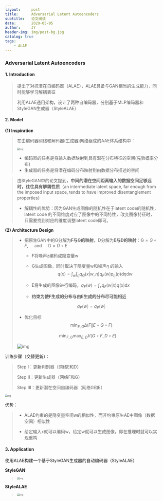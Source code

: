 ```yaml
---
layout:     post
title:      Adversarial Latent Autoencoders 
subtitle:   论文阅读
date:       2020-05-05
author:     JY
header-img: img/post-bg.jpg
catalog: true
tags:
    - ALAE
---
```


### Adversarial Latent Autoencoders

#### 1. Introduction

> 提出了对抗潜在自编码器（ALAE），ALAE具备与GAN相当的生成能力，同时能够学习解耦表征
>
> 利用ALAE通用架构，设计了两种自编码器，分别基于MLP编码器和StyleGAN生成器（StyleALAE）



#### 2. Model

**(1) Inspiration**

> 在由编码器网络和解码器(生成器)网络组成的AAE体系结构中：
>
> <img src="picture/AAE.png" alt="img" style="zoom:50%;" />
>
> - 编码器的任务是将输入数据映射到具有潜在分布特征的空间(先验概率分布)
> - 生成器的任务是将潜在编码分布映射到由数据分布描述的空间



> 由StyleGAN中的论文提到，**中间的潜在空间距离输入的数据空间足够远时，往往具有解耦性质**（an intermediate latent space, far enough from the imposed input space, tends to have improved disentanglement properties）
>
> - 解耦性的优势：因为GAN生成图像的随机性在于latent code的随机性，latent code 的不同维度对应了图像中的不同特性，改变图像特征时，只需要找到对应的维度调整latent code即可。



**(2) Architecture Design**

> - 把原生GAN中的G分解为**F与G的映射**，D分解为**E与D的映射**：$\mathrm{G}=G \circ F, \quad \text { and } \quad \mathrm{D}=D \circ E$
>
>   - F将噪声z编码成隐变量w
>
>   - G生成图像，同时取决于隐变量w和噪声$\eta$ 的输入
>     $$
>     q(x)=\int_{w} \int_{\eta} q_{G}(x | w, \eta) q_{F}(w) p_{\eta}(\eta) \mathrm{d} \eta \mathrm{d} w
>     $$
>
>   - E将生成的图像进行编码，$q_{E}(w)=\int_{x} q_{E}(w | x) q(x) \mathrm{d} x$
>
>   - **约束为使F生成的分布与由E生成的分布尽可能相近**
>
>   $$
>   q_{F}(w)=q_{E}(w)
>   $$
>
>   
>
> - 优化目标
> $$
> \min _{E, G} \Delta(F \| E \circ G \circ F)
> $$
>
> $$
> \min _{F, G} \max _{E, D} V(G \circ F, D \circ E)
> $$
>
> 
>
> ![img](picture/ALAE.png)



训练步骤（交替更新）：

> Step I：更新判别器（网络E和D）
>
> Step II：更新生成器（网络F和G）
>
> Step III：更新潜在空间自编码器（网络G和E）

<img src="picture/ALAE3.png" alt="img" style="zoom:50%;" />

优势：

> - ALAE约束的是隐变量空间w的相似性，而非约束原生AE中图像（数据空间）相似性
>
> - 给定输入x就可以编码w，给定w就可以生成图像，即在推理时就可以实现重构



#### 3. Application

使用ALAE构建一个基于StyleGAN生成器的自动编码器（StyleALAE）

**StyleGAN**

> <img src="picture/StyleGAN.png" alt="img" style="zoom:50%;" />

**StyleALAE**

> <img src="picture/StyleALAE.png" alt="img" style="zoom:50%;" />








